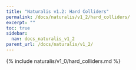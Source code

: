 ```yaml
---
title: "Naturalis v1.2: Hard Colliders"
permalink: /docs/naturalis/v1_2/hard_colliders/
excerpt: ""
toc: true
sidebar:
  nav: docs_naturalis_v1_2
parent_url: /docs/naturalis/v1_2/
---
```


{% include naturalis/v1_0/hard_colliders.md %}
